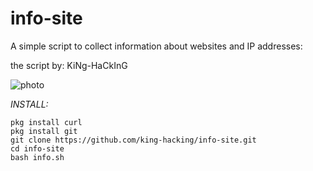 

# info-site

A simple script to collect information about websites and IP addresses:

the script by: KiNg-HaCkInG

![photo](https://c.top4top.net/p_921wll581.jpg)

*INSTALL:*
```
pkg install curl
pkg install git
git clone https://github.com/king-hacking/info-site.git
cd info-site
bash info.sh
```

